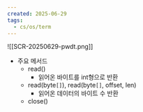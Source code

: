 ```yaml
---
created: 2025-06-29
tags:
  - cs/os/term
---
```

![[SCR-20250629-pwdt.png]]
- 주요 메서드
	- read() 
		- 읽어온 바이트를 int형으로 반환
	- read(byte`[]`), read(byte`[]`, offset, len)
		- 읽어온 데이터의 바이트 수 반환
	- close()